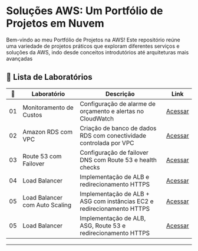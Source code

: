 # Soluções AWS: Um Portfólio de Projetos em Nuvem 

Bem-vindo ao meu Portfólio de Projetos na AWS! Este repositório reúne uma variedade de projetos práticos que exploram diferentes serviços e soluções da AWS, indo desde conceitos introdutórios até arquiteturas mais avançadas

## 🧪 Lista de Laboratórios

| 🔢 | Laboratório                      | Descrição                                                                 | Link |
|----|----------------------------------|---------------------------------------------------------------------------|------|
| 01 | Monitoramento de Custos         | Configuração de alarme de orçamento e alertas no CloudWatch               | [Acessar](./lab-01-monitoramento) |
| 02 | Amazon RDS com VPC              | Criação de banco de dados RDS com conectividade controlada por VPC       | [Acessar](./lab-02-RDS) |
| 03 | Route 53 com Failover           | Configuração de failover DNS com Route 53 e health checks                 | [Acessar](./lab-03-route53-failover) |
| 04 | Load Balancer| Implementação de ALB e redirecionamento HTTPS   | [Acessar](./lab-04-ALB) |
| 05 | Load Balancer com Auto Scaling  | Implementação de ALB + ASG com instâncias EC2 e redirecionamento HTTPS   | [Acessar](./lab-05-ALB-ASG) |
| 05 | Load Balancer| Implementação de ALB, ASG, Route 53 e redirecionamento HTTPS   | [Acessar](./lab-05-ALB-ASG-Route53) |
---
